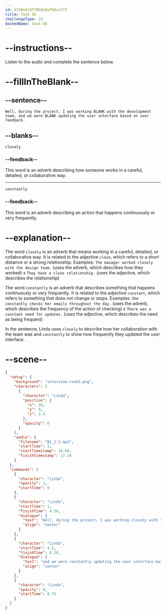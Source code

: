 ```yaml
---
id: 6710e614f70bd10afb6ca7f7
title: Task 56
challengeType: 22
dashedName: task-56
---
```


<!-- (Audio) Linda: Well, during the project, I was working closely with the development team, and we were constantly updating the user interface based on user feedback. -->

# --instructions--

Listen to the audio and complete the sentence below.

# --fillInTheBlank--

## --sentence--

`Well, during the project, I was working BLANK with the development team, and we were BLANK updating the user interface based on user feedback.`

## --blanks--

`closely`

### --feedback--

This word is an adverb describing how someone works in a careful, detailed, or collaborative way.

---

`constantly`

### --feedback--

This word is an adverb describing an action that happens continuously or very frequently.

# --explanation--

The word `closely` is an adverb that means working in a careful, detailed, or collaborative way. It is related to the adjective `close`, which refers to a short distance or a strong relationship. Examples: `The manager worked closely with the design team.` (uses the adverb, which describes how they worked) x `They have a close relationship.` (uses the adjective, which describes the relationship) 

The word `constantly` is an adverb that describes something that happens continuously or very frequently. It is related to the adjective `constant`, which refers to something that does not change or stops. Examples:  `She constantly checks her emails throughout the day.` (uses the adverb, which describes the frequency of the action of checking) x `There was a constant need for updates.` (uses the adjective, which describes the need as being frequent)

In the sentence, Linda uses `closely` to describe how her collaboration with the team was and `constantly` to show how frequently they updated the user interface.

# --scene--

```json
{
  "setup": {
    "background": "interview-room3.png",
    "characters": [
      {
        "character": "Linda",
        "position": {
          "x": 50,
          "y": 0,
          "z": 1.4
        },
        "opacity": 0
      }
    ],
    "audio": {
      "filename": "B1_2-2.mp3",
      "startTime": 1,
      "startTimestamp": 10.08,
      "finishTimestamp": 17.34
    }
  },
  "commands": [
    {
      "character": "Linda",
      "opacity": 1,
      "startTime": 0
    },
    {
      "character": "Linda",
      "startTime": 1,
      "finishTime": 4.36,
      "dialogue": {
        "text": "Well, during the project, I was working closely with the development team,",
        "align": "center"
      }
    },
    {
      "character": "Linda",
      "startTime": 4.5,
      "finishTime": 8.26,
      "dialogue": {
        "text": "and we were constantly updating the user interface based on user feedback.",
        "align": "center"
      }
    },
    {
      "character": "Linda",
      "opacity": 0,
      "startTime": 8.76
    }
  ]
}
```
